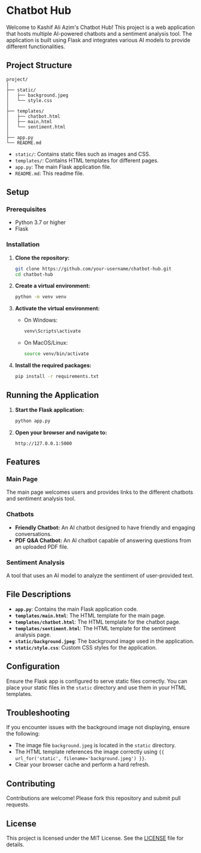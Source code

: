 
# Chatbot Hub

Welcome to Kashif Ali Azim's Chatbot Hub! This project is a web application that hosts multiple AI-powered chatbots and a sentiment analysis tool. The application is built using Flask and integrates various AI models to provide different functionalities.

## Project Structure

```
project/
│
├── static/
│   ├── background.jpeg
│   └── style.css
│
├── templates/
│   ├── chatbot.html
│   ├── main.html
│   └── sentiment.html
│
├── app.py
└── README.md
```

- `static/`: Contains static files such as images and CSS.
- `templates/`: Contains HTML templates for different pages.
- `app.py`: The main Flask application file.
- `README.md`: This readme file.

## Setup

### Prerequisites

- Python 3.7 or higher
- Flask

### Installation

1. **Clone the repository:**

   ```bash
   git clone https://github.com/your-username/chatbot-hub.git
   cd chatbot-hub
   ```

2. **Create a virtual environment:**

   ```bash
   python -m venv venv
   ```

3. **Activate the virtual environment:**

   - On Windows:

     ```bash
     venv\Scripts\activate
     ```

   - On MacOS/Linux:

     ```bash
     source venv/bin/activate
     ```

4. **Install the required packages:**

   ```bash
   pip install -r requirements.txt
   ```

## Running the Application

1. **Start the Flask application:**

   ```bash
   python app.py
   ```

2. **Open your browser and navigate to:**

   ```
   http://127.0.0.1:5000
   ```

## Features

### Main Page

The main page welcomes users and provides links to the different chatbots and sentiment analysis tool.

### Chatbots

- **Friendly Chatbot:** An AI chatbot designed to have friendly and engaging conversations.
- **PDF Q&A Chatbot:** An AI chatbot capable of answering questions from an uploaded PDF file.

### Sentiment Analysis

A tool that uses an AI model to analyze the sentiment of user-provided text.

## File Descriptions

- **`app.py`**: Contains the main Flask application code.
- **`templates/main.html`**: The HTML template for the main page.
- **`templates/chatbot.html`**: The HTML template for the chatbot page.
- **`templates/sentiment.html`**: The HTML template for the sentiment analysis page.
- **`static/background.jpeg`**: The background image used in the application.
- **`static/style.css`**: Custom CSS styles for the application.

## Configuration

Ensure the Flask app is configured to serve static files correctly. You can place your static files in the `static` directory and use them in your HTML templates.

## Troubleshooting

If you encounter issues with the background image not displaying, ensure the following:
- The image file `background.jpeg` is located in the `static` directory.
- The HTML template references the image correctly using `{{ url_for('static', filename='background.jpeg') }}`.
- Clear your browser cache and perform a hard refresh.

## Contributing

Contributions are welcome! Please fork this repository and submit pull requests.

## License

This project is licensed under the MIT License. See the [LICENSE](LICENSE) file for details.
